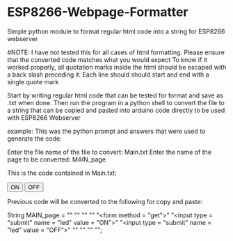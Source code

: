 # ESP8266-Webpage-Formatter
Simple python module to format regular html code into a string for ESP8266 webserver

#NOTE: I have not tested this for all cases of html formatting. Please ensure that the converted code matches what you would expect
To know if it worked properly, all quotation marks inside the html should be escaped with a back slash preceding it. Each line should should start and end with a single quote mark

Start by writing regular html code that can be tested for format and save as .txt when done. Then run the program in a python shell to convert the file to a string that can be copied and pasted into arduino code directly to be used with ESP8266 Webserver

example:
This was the python prompt and answers that were used to generate the code:

Enter the file name of the file to convert: Main.txt
Enter the name of the page to be converted: MAIN_page

This is the code contained in Main.txt:

<html>
	<title>First Web Server</title>
	<head>
		<body>
			<form method = "get">
			<input type = "submit" name = "led" value = "ON">
			<input type = "submit" name = "led" value = "OFF">
			</form>
		</body>
	</head>
</html>

Previous code will be converted to the following for copy and paste:

String MAIN_page =
"<html>"
	"<title>First Web Server</title>"
	"<head>"
		"<body>"
			"<form method = \"get\">"
			"<input type = \"submit\" name = \"led\" value = \"ON\">"
			"<input type = \"submit\" name = \"led\" value = \"OFF\">"
			"</form>"
		"</body>"
	"</head>"
"</html>";
